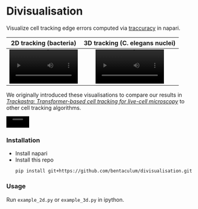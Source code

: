 # Divisualisation

Visualize cell tracking edge errors computed via [traccuracy](https://github.com/live-image-tracking-tools/traccuracy/) in napari.

2D tracking (bacteria) | 3D tracking (C. elegans nuclei)
:-: | :-:
<video src='https://github.com/user-attachments/assets/38d047b1-bc7b-4315-a192-97886a1bf906' width=180></video> | <video src='https://github.com/user-attachments/assets/3724faf2-9d24-428a-8b4f-84ee68646424' width=180/></video>

We originally introduced these visualisations to compare our results in [_Trackastra: Transformer-based cell tracking for live-cell microscopy_](https://github.com/weigertlab/trackastra) to other cell tracking algorithms.



<video src='https://github.com/user-attachments/assets/99ac7295-cab5-43a0-9899-4fa007b110f7' width=60></video>


### Installation

- Install napari
- Install this repo
    ```
    pip install git+https://github.com/bentaculum/divisualisation.git
    ```

### Usage

Run `example_2d.py` or `example_3d.py` in ipython.
